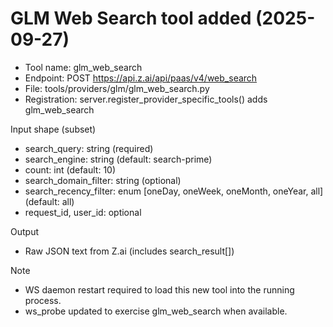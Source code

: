 # GLM Web Search tool added (2025-09-27)

- Tool name: glm_web_search
- Endpoint: POST https://api.z.ai/api/paas/v4/web_search
- File: tools/providers/glm/glm_web_search.py
- Registration: server.register_provider_specific_tools() adds glm_web_search

Input shape (subset)
- search_query: string (required)
- search_engine: string (default: search-prime)
- count: int (default: 10)
- search_domain_filter: string (optional)
- search_recency_filter: enum [oneDay, oneWeek, oneMonth, oneYear, all] (default: all)
- request_id, user_id: optional

Output
- Raw JSON text from Z.ai (includes search_result[])

Note
- WS daemon restart required to load this new tool into the running process.
- ws_probe updated to exercise glm_web_search when available.

